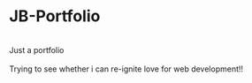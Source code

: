 # JB-Portfolio
<br>Just a portfolio</br>
<br>Trying to see whether i can re-ignite love for web development!!</br>
